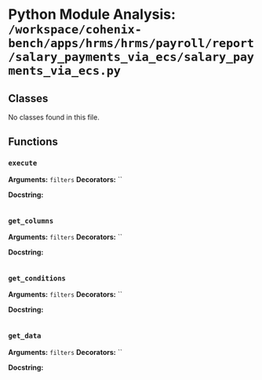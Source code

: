 # Python Module Analysis: `/workspace/cohenix-bench/apps/hrms/hrms/payroll/report/salary_payments_via_ecs/salary_payments_via_ecs.py`

## Classes

No classes found in this file.


## Functions

### `execute`
**Arguments:** `filters`
**Decorators:** ``

**Docstring:**
```

```
### `get_columns`
**Arguments:** `filters`
**Decorators:** ``

**Docstring:**
```

```
### `get_conditions`
**Arguments:** `filters`
**Decorators:** ``

**Docstring:**
```

```
### `get_data`
**Arguments:** `filters`
**Decorators:** ``

**Docstring:**
```

```


